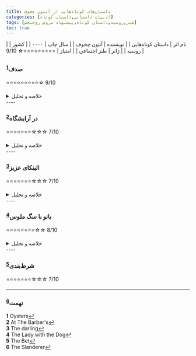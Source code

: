 ```yaml
---
title: داستان‌های کوتاه‌هایی از آنتون چخوف
categories: [ادبیات داستانی,داستان کوتاه]
tags: [طنز,روسیه,داستان کوتاه,پیشنهاد سروش روحبخش]
toc: true
---
```


| نام اثر | داستان‌ کوتاه‌هایی |
| نویسنده | آنتون چخوف |
| سال چاپ | ۰۰۰۰ |
| کشور | روسیه |
| ژانر | طنز اجتماعی |
| امتیاز | ⭐⭐⭐⭐⭐⭐⭐⭐⭐☆ 9/10 |

### صدف<sup id="a1">[1](#f1)</sup>
⭐⭐⭐⭐⭐⭐⭐⭐⭐☆ 9/10

<details>
  <summary>خلاصه و تحلیل</summary>
پدر و پسری در جلوی رستوران دریایی گدایی می‌کنند. پسر که به شدت گشنه است اسم صدف را می‌بیند و از پدرش می‌پرسد که صدف چیست و پدرش توضیحی می‌دهد. پسر بلند می‌گوید که می‌خواهد صدف بخورد. چند مرد او را به تمسخر می‌گیرند و می‌برندش که صدف بخورد. پسر که از تصویر بدی از صدف دارد چشم‌هایش را می‌بندد و صدف را یکدفعه با لاکش در دهان ‌می‌گذارد.
</details>
----

### در آرایشگاه<sup id="a2">[2](#f2)</sup>
⭐⭐⭐⭐⭐⭐⭐☆☆☆ 7/10

<details>
  <summary>خلاصه و تحلیل</summary>
مرد آرایشگر متوجه می‌شود که دختر پدرخواتده‌اش که عاشقش بود ازدواج کرده به خاطرا اینکه پدرخوانده‌اش شغل اون و درآمدش را قبول ندارد. مرد آرایشگر دیگر می پدرخوانده‌اش را بدون پول نمی‌زند
</details>
----

### الینکای عزیز<sup id="a3">[3](#f3)</sup>
⭐⭐⭐⭐⭐⭐⭐☆☆☆ 7/10
<details>
  <summary>خلاصه و تحلیل</summary>
الینکای عزیز داستان الینکا دختری است که از بچگی تا بزرگی همیشه باید عاشق کسی می‌بود.
</details>
----

### بانو با سگ ملوس<sup id="a4">[4](#f4)</sup>
⭐⭐⭐⭐⭐⭐⭐⭐☆☆ 8/10
<details>
  <summary>خلاصه و تحلیل</summary>
این داستان یک رابطه بین یک بانکدار متاهل مسکو و یک زن جوان متاهل را توصیف می کند که در حالی شروع می شود که هر دو به تنهایی در یالتا تعطیلات خود را سپری می کنند.
</details>
----

### شرط‌بندی<sup id="a5">[5](#f5)</sup>
⭐⭐⭐⭐⭐⭐⭐☆☆☆ 7/10

----
### تهمت<sup id="a6">[6](#f6)</sup>

<b id="f1">1</b> <span class="footnote">Oysters</span>[↩](#a1)
<br><b id="f2">2</b> <span class="footnote">At The Barber's</span>[↩](#a2)
<br><b id="f3">3</b> <span class="footnote">The darling</span>[↩](#a3)
<br><b id="f4">4</b> <span class="footnote">The Lady with the Dog</span>[↩](#a4)
<br><b id="f5">5</b> <span class="footnote">The Bet</span>[↩](#a5)
<br><b id="f6">6</b> <span class="footnote">The Slanderer</span>[↩](#a6)